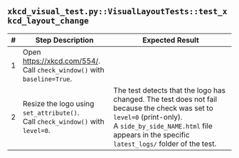 ``xkcd_visual_test.py::VisualLayoutTests::test_xkcd_layout_change``
---
| # | Step Description | Expected Result |
| - | ---------------- | --------------- |
| 1 | Open https://xkcd.com/554/. <br /> Call ``check_window()`` with ``baseline=True``. | |
| 2 | Resize the logo using ``set_attribute()``. <br /> Call ``check_window()`` with ``level=0``. | The test detects that the logo has changed. The test does not fail because the check was set to ``level=0`` (print-only). <br /> A ``side_by_side_NAME.html`` file appears in the specific ``latest_logs/`` folder of the test. |
